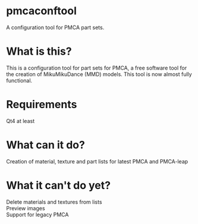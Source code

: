# pmcaconftool
A configuration tool for PMCA part sets.
# What is this?
This is a configuration tool for part sets for PMCA, a free software tool for the creation of MikuMikuDance (MMD) models. This tool is now almost fully functional.
# Requirements
Qt4 at least
# What can it do?
Creation of material, texture and part lists for latest PMCA and PMCA-leap
# What it can't do yet?
Delete materials and textures from lists<br>
Preview images<br>
Support for legacy PMCA
